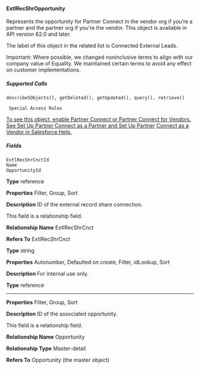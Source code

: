 #### ExtlRecShrOpportunity

Represents the opportunity for Partner Connect in the vendor org if you’re a partner and the partner org if you’re the vendor. This object
is available in API version 62.0 and later.

The label of this object in the related list is Connected External Leads.

Important: Where possible, we changed noninclusive terms to align with our company value of Equality. We maintained certain
terms to avoid any effect on customer implementations.

##### Supported Calls
```
describeSObjects(), getDeleted(), getUpdated(), query(), retrieve()

 Special Access Rules

```
[To see this object, enable Partner Connect or Partner Connect for Vendors. See Set Up Partner Connect as a Partner and Set Up Partner](https://help.salesforce.com/s/articleView?id=sf.prm_pc_setup_partner_parent.htm&language=en_US)
[Connect as a Vendor in Salesforce Help.](https://help.salesforce.com/s/articleView?id=sf.prm_pc_setup_vendor_parent.htm&language=en_US)

##### Fields

```
ExtlRecShrCnctId
Name
OpportunityId

```

**Type**
reference

**Properties**
Filter, Group, Sort

**Description**
ID of the external record share connection.

This field is a relationship field.

**Relationship Name**
ExtlRecShrCnct

**Refers To**
ExtlRecShrCnct

**Type**
string

**Properties**
Autonumber, Defaulted on create, Filter, idLookup, Sort

**Description**
For internal use only.

**Type**
reference


-----

**Properties**
Filter, Group, Sort

**Description**
ID of the associated opportunity.

This field is a relationship field.

**Relationship Name**
Opportunity

**Relationship Type**
Master-detail

**Refers To**
Opportunity (the master object)
